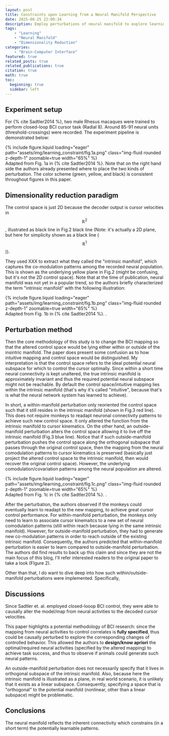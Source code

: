 ```yaml
---
layout: post
title: Constraints upon Learning from a Neural Manifold Perspective 
date: 2025-08-25 22:09:34
description: Employ perturbations of neural manifold to explore learning constraints
tags: 
    - "Learning"
    - "Neural Manifold"
    - "Dimensionality Reduction"
categories: 
    - "Brain-Computer Interface"
featured: true
related_posts: true
related_publications: true
citation: true
math: true
toc:
  beginning: true
  sidebar: left
---
```



## Experiment setup
For {% cite Sadtler2014 %}, two male Rhesus macaques were trained to perform closed-loop BCI cursor task (Radial 8). Around 85-91 neural units (threshold-crossings) were recorded. The experiment pipeline is demonstrated below:

<div class="row mt-3">
    <div class="col-sm mt-3 mt-md-0 text-center">
        {% include figure.liquid loading="eager" path="assets/img/learning_constraint/fig.1a.png" class="img-fluid rounded z-depth-1" zoomable=true
        width="65%" %}
    </div>
</div>
<div class="caption">
    Adapted from Fig. 1a in {% cite Sadtler2014 %}. Note that on the right hand side the authors already presented where to place the two kinds of perturbation. The color scheme (green, yellow, and black) is consistent throughout figures in this paper.
</div>


## Dimensionality reduction paradigm
The control space is just 2D because the decoder output is cursor velocities in $$\mathbb{R}^2$$, illustrated as black line in Fig.2 black line (Note: it's actually a 2D plane, but here for simplicity shown as a black line ($$\mathbb{R}^1$$)). 

They used XXX to extract what they called the "intrinsic manifold", which captures the co-modulation patterns among the recorded neural population. This is shown as the underlying yellow plane in Fig.2 (might be confusing, but it's not the 2D control space). Note that at the time of publication, neural manifold was not yet in a popular trend, so the authors briefly characterized the term "intrinsic manifold" with the following illustration:

<div class="row mt-3">
    <div class="col-sm mt-3 mt-md-0 text-center">
        {% include figure.liquid loading="eager" path="assets/img/learning_constraint/fig.1b.png" class="img-fluid rounded z-depth-1" zoomable=true
        width="65%" %}
    </div>
</div>
<div class="caption">
    Adapted from Fig. 1b in {% cite Sadtler2014 %}. .
</div>


## Perturbation method
Then the core methodology of this study is to change the BCI mapping so that the altered control space would be lying either within or outside of the insintric manifold. The paper does present some confusion as to how intuitive mapping and control space would be distinguished. My interpretation is that the control space refers to the ideal potential neural subspace for which to control the cursor optimally. Since within a short time neural connectivity is kept unaltered, the true intrinsic manifold is approximately invariant and thus the required potential neural subspace might not be reachable. By default the control space/intuitive mapping lies within the intrinsic manifold (that's why it's called "intuitive", because that's is what the neural network system has learned to achieve). 

In short, a within-manifold perturbation only reoriented the control space such that it still resides in the intrinsic manifold (shown in Fig.3 red line). This does not require monkeys to readapt neuronal connectivity patterns to achieve such new control space. It only altered the function from the intrinsic manifold to cursor kinematics. On the other hand, an outside-manifold perturbation alters the control space allowing it to live off the intrinsic manifold (Fig.3 blue line). Notice that if such outside-manifold perturbation pushes the control space along the orthogonal subspace that passes through the original control space, then the mapping from the neural comodulation patterns to cursor kinematics is preserved (basically just project the altered control space to the intrinsic manifold, then would recover the original control space). However, the underlying comodulation/covariation patterns among the neural population are altered. 

<div class="row mt-3">
    <div class="col-sm mt-3 mt-md-0 text-center">
        {% include figure.liquid loading="eager" path="assets/img/learning_constraint/fig.1c.png" class="img-fluid rounded z-depth-1" zoomable=true
        width="65%" %}
    </div>
</div>
<div class="caption">
    Adapted from Fig. 1c in {% cite Sadtler2014 %}. .
</div>

After the perturbation, the authors observed if the monkeys could eventually learn to readapt to the new mapping, to achieve great cursor control performance. For within-manifold perturbation, the monkeys only need to learn to associate cursor kinemaitcs to a new set of neural comodulation patterns (still within reach because lying in the same intrinsic manifold). However, for outside-manifold perturbation, they had to generate new co-modulation patterns in order to reach outside of the existing intrinsic manifold. Consequently, the authors predicted that within-manifold perturbation is easier to learn compared to outside-manifold perturbation. The authors did find results to back up this claim and since they are not the main focus of this blog, I'll refer interested readers to the original paper to take a look (FIgure 2). 

Other than that, I do want to dive deep into how such within/outside-manifold perturbations were implemented. Specifically, 



## Discussions
Since Sadtler et. al. employed closed-looop BCI control, they were able to causally alter the model/map from neural activities to the decoded cursor velocities. 

This paper highlights a potential methodology of BCI research: since the mapping from neural activities to control correlates is __fully specified__, thus could be causally perturbed to explore the corresponding changes of controlled behavior. This allowed the authors to __design/know apriori__ the optimal/required neural activities (specified by the altered mapping) to achieve task success, and thus to observe if animals could generate such neural patterns. 

An outside-manifold perturbation does not necessarily specify that it lives in orthogonal subspace of the intrinsic manifold. Also, because here the intrinsic manifold is illustrated as a plane, in real world scenario, it is unlikely that it exists as a linear subspace. Consequently, specifying a space that is "orthogonal" to the potential manifold (nonlinear, other than a linear subspace) might be problematic. 


## Conclusions
The neural manifold reflects the inherent connectivity which constrains (in a short term) the potentially learnable patterns. 


